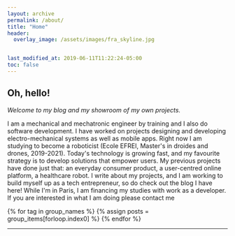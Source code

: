 ```yaml
---
layout: archive
permalink: /about/
title: "Home"
header:
  overlay_image: /assets/images/fra_skyline.jpg


last_modified_at: 2019-06-11T11:22:24-05:00
toc: false
---
```

<h2>Oh, hello!</h2>
<i>Welcome to my blog and my showroom of my own projects.</i>

I am a mechanical and mechatronic engineer by training and I also do software development.
I have worked on projects designing and developing electro-mechanical systems as well as mobile apps.
Right now I am studying to become a roboticist (Ecole EFREI, Master's in droides and drones, 2019-2021).
Today's technology is growing fast, and my favourite strategy is to develop solutions that empower users.
My previous projects have done just that: an everyday consumer product, a user-centred online platform,
a healthcare robot. I write about my projects, and I am working to build myself up as a tech entrepreneur,
so do check out the blog I have here! While I'm in Paris, I am financing my studies with work as a developer.
If you are interested in what I am doing please contact me

{% for tag in group_names %}
  {% assign posts = group_items[forloop.index0] %}
{% endfor %}


---
